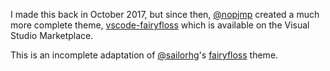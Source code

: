 I made this back in October 2017, but since then, [@nopjmp](https://github.com/nopjmp) created a much more complete theme, [vscode-fairyfloss](https://github.com/nopjmp/vscode-fairyfloss) which is available on the Visual Studio Marketplace.

This is an incomplete adaptation of [@sailorhg](http://sailorhg.com/)'s [fairyfloss](https://sailorhg.github.io/fairyfloss/) theme.
